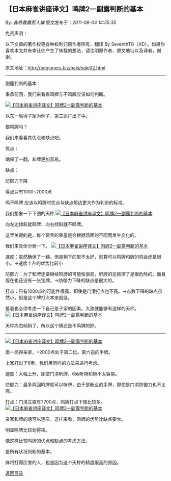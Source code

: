 ## 【日本麻雀讲座译文】鸣牌2—副露判断的基本

By: *鑫哥蠢蠢惹人嫌* 原文发布于：*2011-08-04 14:55:35*

免责声明：

以下文章的著作权等各种权利归原作者所有，翻译 By
SeventhTG（XD）。如果你喜欢本文并有幸让你产生了转载的想法，请注明原作者、原文地址以及译者，谢谢。

原文地址：http://beginners.biz/naki/naki02.html

------------------------------------------------------------------------------------

副露判断的基本：

秉承前回，我们来看看鸣牌与不鸣牌应该如何判断。

[![【日本麻雀讲座译文】鸣牌2&mdash;副露判断的基本](http://s1.sinaimg.cn/middle/7f78b76fga9a888e9aaf0&amp;690)](http://photo.blog.sina.com.cn/showpic.html#blogid=7f78b76f0100ut91&url=http://s1.sinaimg.cn/orignal/7f78b76fga9a888e9aaf0)

以东一局得子家为例子，第三巡打出了中。

要鸣牌吗？

我们来看看其优点和缺点吧。

优点：

确保了一翻，和牌更加容易。

缺点：

防御力下降

得点只有1000~2000点

鸣不鸣牌
应该以鸣牌时优点与缺点那边更大作为判断的标准。

我们想象一下下图的天枰
[![【日本麻雀讲座译文】鸣牌2&mdash;副露判断的基本](http://s1.sinaimg.cn/middle/7f78b76fga9a895b30eb0&amp;690)](http://photo.blog.sina.com.cn/showpic.html#blogid=7f78b76f0100ut91&url=http://s1.sinaimg.cn/orignal/7f78b76fga9a895b30eb0)

向左边倾斜就鸣牌，向右倾斜就不鸣牌。

这里关键的是，每个要素的重量是会根据场面的不同而发生变化的。

我们来具体分析一下。
[![【日本麻雀讲座译文】鸣牌2&mdash;副露判断的基本](http://s4.sinaimg.cn/middle/7f78b76fga9a89dc6ad43&amp;690)](http://photo.blog.sina.com.cn/showpic.html#blogid=7f78b76f0100ut91&url=http://s4.sinaimg.cn/orignal/7f78b76fga9a89dc6ad43)

速度：虽然确保了一翻，但是剩下的型不太好，就算可以鸣牌和牌的机会还是很小。→速度上升的优势比较小

防御力：为了和牌还要继续鸣牌的可能性很高，听牌的巡目深了是很危险的。而且现在也还没有一张宝牌。→防御力下降的缺点是很大的。

打点：只有1000点的可能性很高，即使是门清打点也不高。→点数下降的缺点虽然小，但是这个牌打点本来就低。

接着也必须考虑一下自己是子家的因素，大致就能够有这样的天枰。
[![【日本麻雀讲座译文】鸣牌2&mdash;副露判断的基本](http://s12.sinaimg.cn/middle/7f78b76fga9a8b495df9b&amp;690)](http://photo.blog.sina.com.cn/showpic.html#blogid=7f78b76f0100ut91&url=http://s12.sinaimg.cn/orignal/7f78b76fga9a8b495df9b)

天枰向右倾斜了，所以这个牌还是不鸣牌的好。

------------------------------------------------------------------------------------
[![【日本麻雀讲座译文】鸣牌2&mdash;副露判断的基本](http://s7.sinaimg.cn/middle/7f78b76fg775dabf90436&amp;690)](http://photo.blog.sina.com.cn/showpic.html#blogid=7f78b76f0100ut91&url=http://s7.sinaimg.cn/orignal/7f78b76fg775dabf90436)

南一局得亲家，+2000点处于第二位。第六巡的手牌。

上家打出了6索，我们用同样的方法来进行考虑。

速度：大幅上升，即使门清听牌，6索听牌和牌不太容易。

防御力：最多两回鸣牌就可以听牌，由于是断幺的手牌，即使是门清防御力也不太高。

打点：门清立直有7700点，鸣牌打点下降比较多。
[![【日本麻雀讲座译文】鸣牌2&mdash;副露判断的基本](http://s9.sinaimg.cn/middle/7f78b76fga9a8ccd13458&amp;690)](http://photo.blog.sina.com.cn/showpic.html#blogid=7f78b76f0100ut91&url=http://s9.sinaimg.cn/orignal/7f78b76fga9a8ccd13458)

亲家和牌的话可以连庄，这样来看，鸣牌的优势比缺点要大。

明显鸣牌比较划得来。

像这样比较鸣牌的优点和缺点的考虑方法，

是所有状况判断的基本。

麻将打得厉害的人，也是因为这个天枰的精度很高的原因。

[返回目录](index.html)
